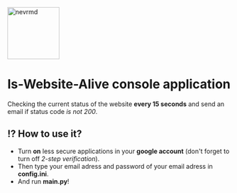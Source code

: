 [<img alt="nevrmd" src="https://github.com/nevrmd.png" width="117">](https://github.com/nevrmd)
# Is-Website-Alive console application
Checking the current status of the website **every 15 seconds** and send an email if status code *is not 200*.
## :interrobang: How to use it?
- Turn **on** less secure applications in your **google account** (don't forget to turn off *2-step verification*).
- Then type your email adress and password of your email adress in **config.ini**.
- And run **main.py**!
